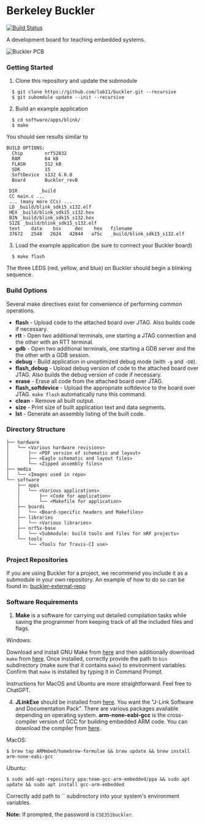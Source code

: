 


Berkeley Buckler
================

[![Build Status](https://travis-ci.org/lab11/buckler.svg?branch=master)](https://travis-ci.org/lab11/buckler)

A development board for teaching embedded systems.

![Buckler PCB](media/buckler_revB.png)

### Getting Started

 1. Clone this repository and update the submodule

```
  $ git clone https://github.com/lab11/buckler.git --recursive
  $ git subomdule update --init --recursive
```

 2. Build an example application

```
  $ cd software/apps/blink/
  $ make
```

You should see results similar to

```
BUILD OPTIONS:
  Chip        nrf52832
  RAM         64 kB
  FLASH       512 kB
  SDK         15
  SoftDevice  s132 6.0.0
  Board       Buckler_revB

 DIR        _build
 CC main.c ...
 ... (many more CCs) ...
 LD _build/blink_sdk15_s132.elf
 HEX _build/blink_sdk15_s132.hex
 BIN _build/blink_sdk15_s132.hex
 SIZE _build/blink_sdk15_s132.elf
 text    data    bss     dec    hex   filename
 37672   2548   2624   42844   a75c   _build/blink_sdk15_s132.elf
```

 3. Load the example application (be sure to connect your Buckler board)

```
  $ make flash
```

The three LEDS (red, yellow, and blue) on Buckler should begin a blinking
sequence.


### Build Options

Several make directives exist for convenience of performing common operations.

 * **flash** - Upload code to the attached board over JTAG. Also builds code if
               necessary.
 * **rtt** - Open two additional terminals, one starting a JTAG connection and
             the other with an RTT terminal.
 * **gdb** - Open two additional terminals, one starting a GDB server and the
		     the other with a GDB session.
 * **debug** - Build application in unoptimized debug mode (with `-g` and `-O0`).
 * **flash_debug** - Upload debug version of code to the attached board over JTAG.
				     Also builds the debug version of code if necessary.
 * **erase** - Erase all code from the attached board over JTAG.
 * **flash_softdevice** - Upload the appropriate softdevice to the board over JTAG.
						  `make flash` automatically runs this command.
 * **clean** - Remove all built output.
 * **size** - Print size of built application text and data segments.
 * **lst** - Generate an assembly listing of the built code.


### Directory Structure

```
├── hardware
│   └── <Various hardware revisions>
│       ├── <PDF version of schematic and layout>
│       ├── <Eagle schematic and layout files>
│       └── <Zipped assembly files>
├── media
│   └── <Images used in repo>
└── software
    ├── apps
    │   └── <Various applications>
    │       ├── <Code for application>
    │       └── <Makefile for application>
    ├── boards
    │   └── <Board-specific headers and Makefiles>
    ├── libraries
    │   └── <Various libraries>
    ├── nrf5x-base
    │   └── <Submodule: build tools and files for nRF projects>
    └── tools
        └── <Tools for Travis-CI use>
```

### Project Repositories

If you are using Buckler for a project, we recommend you include it as a
submodule in your own repository. An example of how to do so can be found in:
[buckler-external-repo](https://github.com/brghena/buckler-external-repo)

### Software Requirements



1. **Make** is a software for carrying out detailed compilation tasks while saving the programmer from keeping track of all the included files and flags.

Windows:

Download and install GNU Make from [here](https://sourceforge.net/projects/gnuwin32/files/make/3.81/make-3.81-bin.zip/download?use_mirror=gigenet&download=) and then additionally download `make` from [here](https://sourceforge.net/projects/gnuwin32/files/make/). Once installed, correctly provide the path to `bin` subdirectory (make sure that it contains `make`) to environment variables. Confirm that `make` is installed by typing it in Command Prompt. 

Instructions for MacOS and Ubuntu are more straightforward. Feel free to ChatGPT. 

4. **JLinkExe** should be installed from [here](https://www.segger.com/downloads/jlink).
You want the "J-Link Software and Documentation Pack". There are various packages
available depending on operating system.
**arm-none-eabi-gcc** is the cross-compiler version of GCC for building embedded ARM code. You can download the compiler from [here](https://developer.arm.com/downloads/-/gnu-rm).

  MacOS:
  ```
  $ brew tap ARMmbed/homebrew-formulae && brew update && brew install arm-none-eabi-gcc
  ```

  Ubuntu:
  ```
  $ sudo add-apt-repository ppa:team-gcc-arm-embedded/ppa && sudo apt update && sudo apt install gcc-arm-embedded
  ```
Correctly add path to `` subdirectory into your system's environment variables.


**Note:** If prompted, the password is ``CSE351buckler``.
